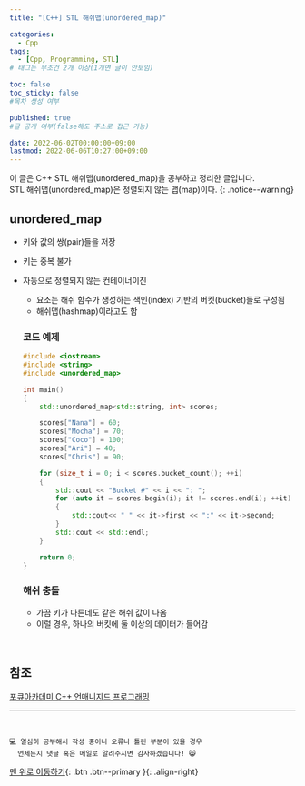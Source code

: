 ```yaml
---
title: "[C++] STL 해쉬맵(unordered_map)" 

categories:
  - Cpp
tags:
  - [Cpp, Programming, STL]
# 태그는 무조건 2개 이상(1개면 글이 안보임)

toc: false
toc_sticky: false
#목차 생성 여부

published: true
#글 공개 여부(false해도 주소로 접근 가능)

date: 2022-06-02T00:00:00+09:00
lastmod: 2022-06-06T10:27:00+09:00
---
```


<!-- description : 25자에서 160자 사이 -->
이 글은 C++ STL 해쉬맵(unordered_map)을 공부하고 정리한 글입니다.<br>
STL 해쉬맵(unordered_map)은 정렬되지 않는 맵(map)이다.
{: .notice--warning}

## unordered_map
- 키와 값의 쌍(pair)들을 저장
- 키는 중복 불가
- 자동으로 정렬되지 않는 컨테이너이진
  - 요소는 해쉬 함수가 생성하는 색인(index) 기반의 버킷(bucket)들로 구성됨
  - 해쉬맵(hashmap)이라고도 함

  ### 코드 예제
  ```cpp
  #include <iostream>
  #include <string>
  #include <unordered_map>

  int main()
  {
      std::unordered_map<std::string, int> scores;

      scores["Nana"] = 60;
      scores["Mocha"] = 70;
      scores["Coco"] = 100;
      scores["Ari"] = 40;
      scores["Chris"] = 90;

      for (size_t i = 0; i < scores.bucket_count(); ++i)
      {
          std::cout << "Bucket #" << i << ": ";
          for (auto it = scores.begin(i); it != scores.end(i); ++it)
          {
              std::cout<< " " << it->first << ":" << it->second;
          }
          std::cout << std::endl;
      }

      return 0;
  }
  ```

  ### 해쉬 충돌
  - 가끔 키가 다른데도 같은 해쉬 값이 나옴
  - 이럴 경우, 하나의 버킷에 둘 이상의 데이터가 들어감

<br>

## 참조
[포큐아카데미 C++ 언매니지드 프로그래밍](https://pocu-ko.teachable.com/p/comp3200)

***
<br>

    💻 열심히 공부해서 작성 중이니 오류나 틀린 부분이 있을 경우 
      언제든지 댓글 혹은 메일로 알려주시면 감사하겠습니다! 😸


[맨 위로 이동하기](#){: .btn .btn--primary }{: .align-right}